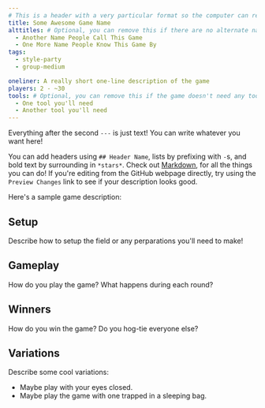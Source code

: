 ```yaml
---
# This is a header with a very particular format so the computer can read it. It must be surrounded by `---`s. For your game, replace the fake values on the left-hand side of the `:`s with the correct info about your game.
title: Some Awesome Game Name
alttitles: # Optional, you can remove this if there are no alternate names. This is a list of things, where each item is on a new line, indented, and starts with a `-`.
  - Another Name People Call This Game
  - One More Name People Know This Game By
tags:
  - style-party
  - group-medium

oneliner: A really short one-line description of the game
players: 2 - ~30
tools: # Optional, you can remove this if the game doesn't need any tools.
  - One tool you'll need
  - Another tool you'll need
---
```

Everything after the second `---` is just text! You can write whatever you want here!

You can add headers using `## Header Name`, lists by prefixing with `-`s, and bold text by surrounding in `*stars*`. Check out [Markdown](https://guides.github.com/features/mastering-markdown/#syntax), for all the things you can do! If you're editing from the GitHub webpage directly, try using the `Preview Changes` link to see if your description looks good.

Here's a sample game description:

## Setup
Describe how to setup the field or any perparations you'll need to make!

## Gameplay
How do you play the game? What happens during each round?

## Winners
How do you win the game? Do you hog-tie everyone else?

## Variations
Describe some cool variations:

- Maybe play with your eyes closed.
- Maybe play the game with one trapped in a sleeping bag.
